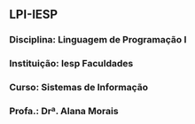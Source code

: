 ## **LPI-IESP**
### Disciplina: Linguagem de Programação I
### Instituição: Iesp Faculdades
### Curso: Sistemas de Informação
### Profa.: Drª. Alana Morais



